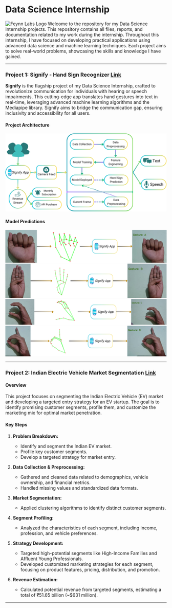 # Data Science Internship 
<img src="https://feynnlabs.com/wp-content/uploads/2021/04/cropped-logo_coloured.jpg" alt="Feynn Labs Logo" width="300"/>
Welcome to the repository for my Data Science Internship projects. This repository contains all files, reports, and documentation related to my work during the internship. Throughout this internship, I have focused on developing practical applications using advanced data science and machine learning techniques. Each project aims to solve real-world problems, showcasing the skills and knowledge I have gained.


----------------------------------------------------------------------------------------------------------------------------------------------------------------------
### Project 1: Signify - Hand Sign Recognizer [Link](https://github.com/harshitpathak18/Data-Science-Internship-Feynn-Lab-/tree/main/Project%201%20(Signify))

**Signify** is the flagship project of my Data Science Internship, crafted to revolutionize communication for individuals with hearing or speech impairments. This cutting-edge app translates hand gestures into text in real-time, leveraging advanced machine learning algorithms and the Mediapipe library. Signify aims to bridge the communication gap, ensuring inclusivity and accessibility for all users.

#### Project Architecture
![Architecture Diagram](https://github.com/harshitpathak18/Data-Science-Internship-Feynn-Lab-/blob/main/Project%201%20(Signify)/images/Arch.png)

#### Model Predictions
  ![A](https://github.com/harshitpathak18/Data-Science-Internship-Feynn-Lab-/blob/main/Project%201%20(Signify)/images/a.png)
  ![B](https://github.com/harshitpathak18/Data-Science-Internship-Feynn-Lab-/blob/main/Project%201%20(Signify)/images/b.png)
  ![C](https://github.com/harshitpathak18/Data-Science-Internship-Feynn-Lab-/blob/main/Project%201%20(Signify)/images/c.png)
  ![D](https://github.com/harshitpathak18/Data-Science-Internship-Feynn-Lab-/blob/main/Project%201%20(Signify)/images/d.png)

------------------------------------------------------------------------------------------------------------------------------------------------------------------------

### Project 2: Indian Electric Vehicle Market Segmentation [Link](https://github.com/harshitpathak18/Data-Science-Internship-Feynn-Lab-/tree/main/Project%202.1%20-%20EV%20Market%20Segmentation)

#### Overview
This project focuses on segmenting the Indian Electric Vehicle (EV) market and developing a targeted entry strategy for an EV startup. The goal is to identify promising customer segments, profile them, and customize the marketing mix for optimal market penetration.

#### Key Steps
1. **Problem Breakdown:** 
   - Identify and segment the Indian EV market.
   - Profile key customer segments.
   - Develop a targeted strategy for market entry.

2. **Data Collection & Preprocessing:**
   - Gathered and cleaned data related to demographics, vehicle ownership, and financial metrics.
   - Handled missing values and standardized data formats.

3. **Market Segmentation:**
   - Applied clustering algorithms to identify distinct customer segments.

4. **Segment Profiling:**
   - Analyzed the characteristics of each segment, including income, profession, and vehicle preferences.

5. **Strategy Development:**
   - Targeted high-potential segments like High-Income Families and Affluent Young Professionals.
   - Developed customized marketing strategies for each segment, focusing on product features, pricing, distribution, and promotion.

6. **Revenue Estimation:**
   - Calculated potential revenue from targeted segments, estimating a total of ₹51.65 billion (~$631 million).

----------------------------------------------------------------------------------------------------------------------------------------------------------------------

